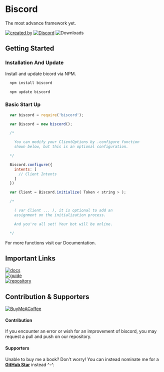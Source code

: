 # Biscord 

The most advance framework yet.

[![created by](https://img.shields.io/badge/Created%20By-Vinzerr-blue.svg?longCache=true&style=flat)](https://github.com/Vinzerr) [![Discord](https://img.shields.io/discord/944534636250406912?color=%235865F2&label=Discord&logo=discord&logoColor=white&style=flat)](https://discord.gg/PBjknh5vVC) ![Downloads](https://img.shields.io/npm/dt/biscord?color=blue)

## Getting Started

### Installation And Update

Install and update bicord via NPM.

```bash
  npm install biscord
```

```bash
  npm update biscord
```

### Basic Start Up

```javascript
  var biscord = require('biscord');

  var Biscord = new biscord();

  /*

    You can modify your ClientOptions by .configure function 
    shown below, but this is an optional configuration.

  */

  Biscord.configure({
    intents: [
      // Client Intents
    ]
  })

  var Client = Biscord.initialize( Token < string > );

  /*

    ( var Client ... ), it is optional to add an 
    assignment on the initialization process.

    And you're all set! Your bot will be online.

  */

```

For more functions visit our Documentation.

## Important Links

[![docs](https://img.shields.io/badge/docs-discord.js.org-blue.svg?longCache=true&style=for-the-badge)](discord.js.org) <br>
[![guide](https://img.shields.io/badge/guide-discord.js.org/guide-green.svg?longCache=true&style=for-the-badge)](discord.js.org/guide) <br>
[![repository](https://img.shields.io/badge/repositoy-github.com/Vinzerr/biscord-lightgray.svg?longCache=true&style=for-the-badge)](https://github.com/Vinzerr/biscord) <br>

## Contribution & Supporters

[![BuyMeACoffee](https://img.shields.io/badge/Buymeacoffee-%23FFDD00.svg?&style=for-the-badge&logo=buy-me-a-coffee&logoColor=black)](https://buymeacoff.ee/vinzerr)

#### Contribution

If you encounter an error or wish for an improvement of biscord, you may request a pull and push on our repository.

#### Supporters

Unable to buy me a book? Don't worry! You can instead nominate me for a __[GitHub Star](https://stars.github.com/nominate)__ instead ^-^.